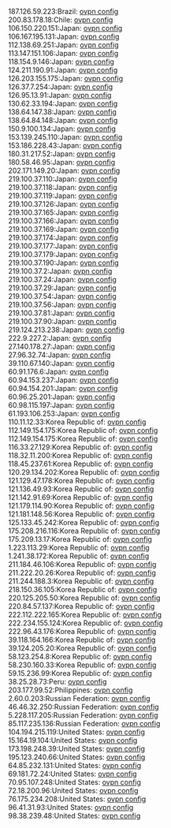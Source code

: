 187.126.59.223:Brazil: [ovpn config](vpn/187_126_59_223.ovpn)  
200.83.178.18:Chile: [ovpn config](vpn/200_83_178_18.ovpn)  
106.150.220.151:Japan: [ovpn config](vpn/106_150_220_151.ovpn)  
106.167.195.131:Japan: [ovpn config](vpn/106_167_195_131.ovpn)  
112.138.69.251:Japan: [ovpn config](vpn/112_138_69_251.ovpn)  
113.147.151.106:Japan: [ovpn config](vpn/113_147_151_106.ovpn)  
118.154.9.146:Japan: [ovpn config](vpn/118_154_9_146.ovpn)  
124.211.190.91:Japan: [ovpn config](vpn/124_211_190_91.ovpn)  
126.203.155.175:Japan: [ovpn config](vpn/126_203_155_175.ovpn)  
126.37.7.254:Japan: [ovpn config](vpn/126_37_7_254.ovpn)  
126.95.13.91:Japan: [ovpn config](vpn/126_95_13_91.ovpn)  
130.62.33.194:Japan: [ovpn config](vpn/130_62_33_194.ovpn)  
138.64.147.38:Japan: [ovpn config](vpn/138_64_147_38.ovpn)  
138.64.84.148:Japan: [ovpn config](vpn/138_64_84_148.ovpn)  
150.9.100.134:Japan: [ovpn config](vpn/150_9_100_134.ovpn)  
153.139.245.110:Japan: [ovpn config](vpn/153_139_245_110.ovpn)  
153.186.228.43:Japan: [ovpn config](vpn/153_186_228_43.ovpn)  
180.31.217.52:Japan: [ovpn config](vpn/180_31_217_52.ovpn)  
180.58.46.95:Japan: [ovpn config](vpn/180_58_46_95.ovpn)  
202.171.149.20:Japan: [ovpn config](vpn/202_171_149_20.ovpn)  
219.100.37.110:Japan: [ovpn config](vpn/219_100_37_110.ovpn)  
219.100.37.118:Japan: [ovpn config](vpn/219_100_37_118.ovpn)  
219.100.37.119:Japan: [ovpn config](vpn/219_100_37_119.ovpn)  
219.100.37.126:Japan: [ovpn config](vpn/219_100_37_126.ovpn)  
219.100.37.165:Japan: [ovpn config](vpn/219_100_37_165.ovpn)  
219.100.37.166:Japan: [ovpn config](vpn/219_100_37_166.ovpn)  
219.100.37.169:Japan: [ovpn config](vpn/219_100_37_169.ovpn)  
219.100.37.174:Japan: [ovpn config](vpn/219_100_37_174.ovpn)  
219.100.37.177:Japan: [ovpn config](vpn/219_100_37_177.ovpn)  
219.100.37.179:Japan: [ovpn config](vpn/219_100_37_179.ovpn)  
219.100.37.190:Japan: [ovpn config](vpn/219_100_37_190.ovpn)  
219.100.37.2:Japan: [ovpn config](vpn/219_100_37_2.ovpn)  
219.100.37.24:Japan: [ovpn config](vpn/219_100_37_24.ovpn)  
219.100.37.29:Japan: [ovpn config](vpn/219_100_37_29.ovpn)  
219.100.37.54:Japan: [ovpn config](vpn/219_100_37_54.ovpn)  
219.100.37.56:Japan: [ovpn config](vpn/219_100_37_56.ovpn)  
219.100.37.81:Japan: [ovpn config](vpn/219_100_37_81.ovpn)  
219.100.37.90:Japan: [ovpn config](vpn/219_100_37_90.ovpn)  
219.124.213.238:Japan: [ovpn config](vpn/219_124_213_238.ovpn)  
222.9.227.2:Japan: [ovpn config](vpn/222_9_227_2.ovpn)  
27.140.178.27:Japan: [ovpn config](vpn/27_140_178_27.ovpn)  
27.96.32.74:Japan: [ovpn config](vpn/27_96_32_74.ovpn)  
39.110.67.140:Japan: [ovpn config](vpn/39_110_67_140.ovpn)  
60.91.176.6:Japan: [ovpn config](vpn/60_91_176_6.ovpn)  
60.94.153.237:Japan: [ovpn config](vpn/60_94_153_237.ovpn)  
60.94.154.201:Japan: [ovpn config](vpn/60_94_154_201.ovpn)  
60.96.25.201:Japan: [ovpn config](vpn/60_96_25_201.ovpn)  
60.98.115.197:Japan: [ovpn config](vpn/60_98_115_197.ovpn)  
61.193.106.253:Japan: [ovpn config](vpn/61_193_106_253.ovpn)  
110.11.12.33:Korea Republic of: [ovpn config](vpn/110_11_12_33.ovpn)  
112.149.154.175:Korea Republic of: [ovpn config](vpn/112_149_154_175.ovpn)  
112.149.154.175:Korea Republic of: [ovpn config](vpn/112_149_154_175.ovpn)  
116.33.27.129:Korea Republic of: [ovpn config](vpn/116_33_27_129.ovpn)  
118.32.11.200:Korea Republic of: [ovpn config](vpn/118_32_11_200.ovpn)  
118.45.237.61:Korea Republic of: [ovpn config](vpn/118_45_237_61.ovpn)  
120.29.134.202:Korea Republic of: [ovpn config](vpn/120_29_134_202.ovpn)  
121.129.47.178:Korea Republic of: [ovpn config](vpn/121_129_47_178.ovpn)  
121.136.49.93:Korea Republic of: [ovpn config](vpn/121_136_49_93.ovpn)  
121.142.91.69:Korea Republic of: [ovpn config](vpn/121_142_91_69.ovpn)  
121.179.114.90:Korea Republic of: [ovpn config](vpn/121_179_114_90.ovpn)  
121.181.148.56:Korea Republic of: [ovpn config](vpn/121_181_148_56.ovpn)  
125.133.45.242:Korea Republic of: [ovpn config](vpn/125_133_45_242.ovpn)  
175.208.216.116:Korea Republic of: [ovpn config](vpn/175_208_216_116.ovpn)  
175.209.13.17:Korea Republic of: [ovpn config](vpn/175_209_13_17.ovpn)  
1.223.113.29:Korea Republic of: [ovpn config](vpn/1_223_113_29.ovpn)  
1.241.38.172:Korea Republic of: [ovpn config](vpn/1_241_38_172.ovpn)  
211.184.46.106:Korea Republic of: [ovpn config](vpn/211_184_46_106.ovpn)  
211.222.20.26:Korea Republic of: [ovpn config](vpn/211_222_20_26.ovpn)  
211.244.188.3:Korea Republic of: [ovpn config](vpn/211_244_188_3.ovpn)  
218.150.36.105:Korea Republic of: [ovpn config](vpn/218_150_36_105.ovpn)  
220.125.205.50:Korea Republic of: [ovpn config](vpn/220_125_205_50.ovpn)  
220.84.57.137:Korea Republic of: [ovpn config](vpn/220_84_57_137.ovpn)  
222.112.222.165:Korea Republic of: [ovpn config](vpn/222_112_222_165.ovpn)  
222.234.155.124:Korea Republic of: [ovpn config](vpn/222_234_155_124.ovpn)  
222.96.43.176:Korea Republic of: [ovpn config](vpn/222_96_43_176.ovpn)  
39.118.164.166:Korea Republic of: [ovpn config](vpn/39_118_164_166.ovpn)  
39.124.205.20:Korea Republic of: [ovpn config](vpn/39_124_205_20.ovpn)  
58.123.254.8:Korea Republic of: [ovpn config](vpn/58_123_254_8.ovpn)  
58.230.160.33:Korea Republic of: [ovpn config](vpn/58_230_160_33.ovpn)  
59.15.236.99:Korea Republic of: [ovpn config](vpn/59_15_236_99.ovpn)  
38.25.28.73:Peru: [ovpn config](vpn/38_25_28_73.ovpn)  
203.177.99.52:Philippines: [ovpn config](vpn/203_177_99_52.ovpn)  
2.60.0.203:Russian Federation: [ovpn config](vpn/2_60_0_203.ovpn)  
46.46.32.250:Russian Federation: [ovpn config](vpn/46_46_32_250.ovpn)  
5.228.117.205:Russian Federation: [ovpn config](vpn/5_228_117_205.ovpn)  
85.117.235.136:Russian Federation: [ovpn config](vpn/85_117_235_136.ovpn)  
104.194.215.119:United States: [ovpn config](vpn/104_194_215_119.ovpn)  
15.164.19.104:United States: [ovpn config](vpn/15_164_19_104.ovpn)  
173.198.248.39:United States: [ovpn config](vpn/173_198_248_39.ovpn)  
195.123.240.66:United States: [ovpn config](vpn/195_123_240_66.ovpn)  
64.85.232.131:United States: [ovpn config](vpn/64_85_232_131.ovpn)  
69.181.72.24:United States: [ovpn config](vpn/69_181_72_24.ovpn)  
70.95.107.248:United States: [ovpn config](vpn/70_95_107_248.ovpn)  
72.18.200.96:United States: [ovpn config](vpn/72_18_200_96.ovpn)  
76.175.234.208:United States: [ovpn config](vpn/76_175_234_208.ovpn)  
96.41.31.93:United States: [ovpn config](vpn/96_41_31_93.ovpn)  
98.38.239.48:United States: [ovpn config](vpn/98_38_239_48.ovpn)  
